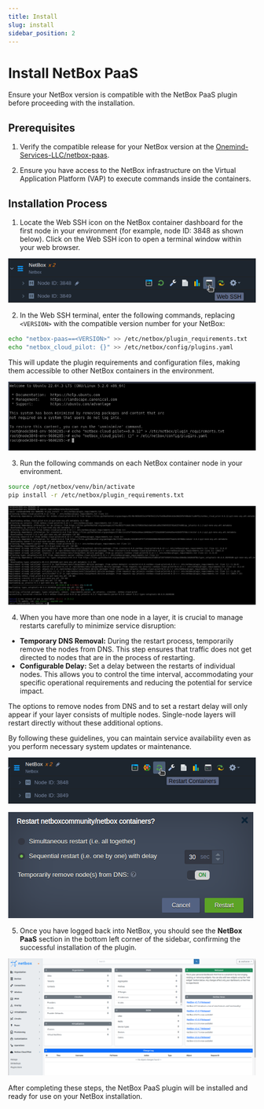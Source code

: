 ```yaml
---
title: Install
slug: install
sidebar_position: 2
---
```


# 

# Install NetBox PaaS

Ensure your NetBox version is compatible with the NetBox PaaS plugin before proceeding with the installation.

## Prerequisites

1. Verify the compatible release for your NetBox version at the [Onemind-Services-LLC/netbox-paas](https://github.com/Onemind-Services-LLC/netbox-paas?tab=readme-ov-file#compatibility).

2. Ensure you have access to the NetBox infrastructure on the Virtual Application Platform (VAP) to execute commands inside the containers.

## Installation Process

1. Locate the Web SSH icon on the NetBox container dashboard for the first node in your environment (for example, node ID: 3848 as shown below). Click on the Web SSH icon to open a terminal window within your web browser.

<div style={{
    display:'flex',
    justifyContent: 'center',
    margin: '0 0 1rem 0'
}}>

![Locale Dropdown](./img/Install/img-01.png)

</div>

2. In the Web SSH terminal, enter the following commands, replacing `<VERSION>` with the compatible version number for your NetBox:

```bash
echo "netbox-paas==<VERSION>" >> /etc/netbox/plugin_requirements.txt
echo "netbox_cloud_pilot: {}" >> /etc/netbox/config/plugins.yaml
```

This will update the plugin requirements and configuration files, making them accessible to other NetBox containers in the environment.

<div style={{
    display:'flex',
    justifyContent: 'center',
    margin: '0 0 1rem 0'
}}>

![Locale Dropdown](./img/Install/img-02.png)

</div>

3. Run the following commands on each NetBox container node in your environment.

```bash
source /opt/netbox/venv/bin/activate
pip install -r /etc/netbox/plugin_requirements.txt
```

<div style={{
    display:'flex',
    justifyContent: 'center',
    margin: '0 0 1rem 0'
}}>

![Locale Dropdown](./img/Install/img-03.png)

</div>

4. When you have more than one node in a layer, it is crucial to manage restarts carefully to minimize service disruption:
- **Temporary DNS Removal:** During the restart process, temporarily remove the nodes from DNS. This step ensures that traffic does not get directed to nodes that are in the process of restarting.
- **Configurable Delay:** Set a delay between the restarts of individual nodes. This allows you to control the time interval, accommodating your specific operational requirements and reducing the potential for service impact.

The options to remove nodes from DNS and to set a restart delay will only appear if your layer consists of multiple nodes. Single-node layers will restart directly without these additional options.

By following these guidelines, you can maintain service availability even as you perform necessary system updates or maintenance.

<div style={{
    display:'flex',
    justifyContent: 'center',
    margin: '0 0 1rem 0'
}}>

![Locale Dropdown](./img/Install/img-04.png)

</div>

<div style={{
    display:'flex',
    justifyContent: 'center',
    margin: '0 0 1rem 0'
}}>

![Locale Dropdown](./img/Install/img-05.png)

</div>

5. Once you have logged back into NetBox, you should see the **NetBox PaaS** section in the bottom left corner of the sidebar, confirming the successful installation of the plugin.

<div style={{
    display:'flex',
    justifyContent: 'center',
    margin: '0 0 1rem 0'
}}>

![Locale Dropdown](./img/Install/img-06.png)

</div>

After completing these steps, the NetBox PaaS plugin will be installed and ready for use on your NetBox installation.
